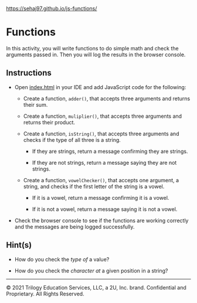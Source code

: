  https://sehaj97.github.io/js-functions/

# Functions

In this activity, you will write functions to do simple math and check the arguments passed in. Then you will log the results in the browser console.

## Instructions

* Open [index.html](Unsolved/index.html) in your IDE and add JavaScript code for the following:

  * Create a function, `adder()`, that accepts three arguments and returns their sum.

  * Create a function, `muliplier()`, that accepts three arguments and returns their product. 

  * Create a function, `isString()`, that accepts three arguments and checks if the type of all three is a string.

    * If they are strings, return a message confirming they are strings.

    * If they are not strings, return a message saying they are not strings.

  * Create a function, `vowelChecker()`, that accepts one argument, a string, and checks if the first letter of the string is a vowel. 

    * If it is a vowel, return a message confirming it is a vowel.

    * If it is not a vowel, return a message saying it is not a vowel.

* Check the browser console to see if the functions are working correctly and the messages are being logged successfully.

## Hint(s) 

* How do you check the _type of_ a value?

* How do you check the _character at_ a given position in a string?

---
© 2021 Trilogy Education Services, LLC, a 2U, Inc. brand. Confidential and Proprietary. All Rights Reserved.
